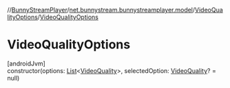 //[BunnyStreamPlayer](../../../index.md)/[net.bunnystream.bunnystreamplayer.model](../index.md)/[VideoQualityOptions](index.md)/[VideoQualityOptions](-video-quality-options.md)

# VideoQualityOptions

[androidJvm]\
constructor(options: [List](https://kotlinlang.org/api/latest/jvm/stdlib/kotlin-stdlib/kotlin.collections/-list/index.html)&lt;[VideoQuality](../-video-quality/index.md)&gt;, selectedOption: [VideoQuality](../-video-quality/index.md)? = null)
